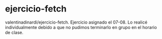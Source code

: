 # ejercicio-fetch
valentinadinardi/ejercicio-fetch. Ejercicio asignado el 07-08. Lo realicé individualmente debido a que no pudimos terminarlo en grupo en el horario de clase.
